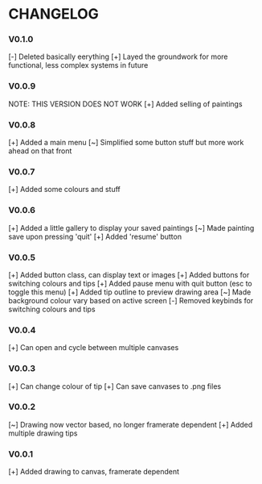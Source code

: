 # CHANGELOG
### V0.1.0
[-] Deleted basically eerything
[+] Layed the groundwork for more functional, less complex systems in future

### V0.0.9
NOTE: THIS VERSION DOES NOT WORK
[+] Added selling of paintings

### V0.0.8
[+] Added a main menu
[~] Simplified some button stuff but more work ahead on that front

### V0.0.7
[+] Added some colours and stuff

### V0.0.6
[+] Added a little gallery to display your saved paintings
[~] Made painting save upon pressing 'quit'
[+] Added 'resume' button

### V0.0.5
[+] Added button class, can display text or images
[+] Added buttons for switching colours and tips
[+] Added pause menu with quit button (esc to toggle this menu)
[+] Added tip outline to preview drawing area
[~] Made background colour vary based on active screen
[-] Removed keybinds for switching colours and tips

### V0.0.4
[+] Can open and cycle between multiple canvases

### V0.0.3
[+] Can change colour of tip
[+] Can save canvases to .png files

### V0.0.2
[~] Drawing now vector based, no longer framerate dependent
[+] Added multiple drawing tips

### V0.0.1
[+] Added drawing to canvas, framerate dependent